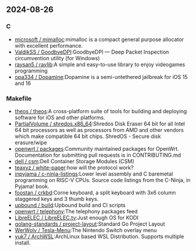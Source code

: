## 2024-08-26

### C

* [microsoft / mimalloc](https://github.com/microsoft/mimalloc):mimalloc is a compact general purpose allocator with excellent performance.
* [ValdikSS / GoodbyeDPI](https://github.com/ValdikSS/GoodbyeDPI):GoodbyeDPI — Deep Packet Inspection circumvention utility (for Windows)
* [raysan5 / raylib](https://github.com/raysan5/raylib):A simple and easy-to-use library to enjoy videogames programming
* [opa334 / Dopamine](https://github.com/opa334/Dopamine):Dopamine is a semi-untethered jailbreak for iOS 15 and 16

### Makefile

* [theos / theos](https://github.com/theos/theos):A cross-platform suite of tools for building and deploying software for iOS and other platforms.
* [PartialVolume / shredos.x86_64](https://github.com/PartialVolume/shredos.x86_64):Shredos Disk Eraser 64 bit for all Intel 64 bit processors as well as processors from AMD and other vendors which make compatible 64 bit chips. ShredOS - Secure disk erasure/wipe
* [openwrt / packages](https://github.com/openwrt/packages):Community maintained packages for OpenWrt. Documentation for submitting pull requests is in CONTRIBUTING.md
* [dell / csm](https://github.com/dell/csm):Dell Container Storage Modules (CSM)
* [teaxyz / white-paper](https://github.com/teaxyz/white-paper):how will the protocol work?
* [inpyjama / c-ninja-listings](https://github.com/inpyjama/c-ninja-listings):Lower level assembly and C baremetal programming on RISC-V CPUs. Source code listings from the C-Ninja, in Pyjama! book.
* [foostan / crkbd](https://github.com/foostan/crkbd):Corne keyboard, a split keyboard with 3x6 column staggered keys and 3 thumb keys.
* [upbound / build](https://github.com/upbound/build):Upbound build and CI scripts
* [openwrt / telephony](https://github.com/openwrt/telephony):The telephony packages feed
* [LibreELEC / LibreELEC.tv](https://github.com/LibreELEC/LibreELEC.tv):Just enough OS for KODI
* [golang-standards / project-layout](https://github.com/golang-standards/project-layout):Standard Go Project Layout
* [WerWolv / Tesla-Menu](https://github.com/WerWolv/Tesla-Menu):The Nintendo Switch overlay menu
* [yuk7 / ArchWSL](https://github.com/yuk7/ArchWSL):ArchLinux based WSL Distribution. Supports multiple install.
